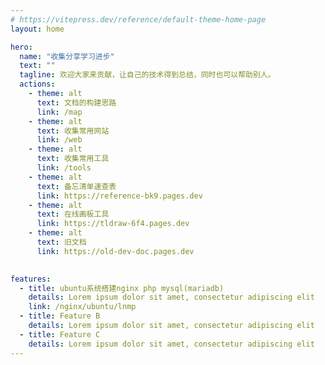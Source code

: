 ```yaml
---
# https://vitepress.dev/reference/default-theme-home-page
layout: home

hero:
  name: "收集分享学习进步"
  text: ""
  tagline: 欢迎大家来贡献，让自己的技术得到总结，同时也可以帮助别人。
  actions:
    - theme: alt
      text: 文档的构建思路
      link: /map
    - theme: alt
      text: 收集常用网站
      link: /web
    - theme: alt
      text: 收集常用工具
      link: /tools
    - theme: alt
      text: 备忘清单速查表
      link: https://reference-bk9.pages.dev
    - theme: alt
      text: 在线画板工具
      link: https://tldraw-6f4.pages.dev
    - theme: alt
      text: 旧文档
      link: https://old-dev-doc.pages.dev
      

features:
  - title: ubuntu系统搭建nginx php mysql(mariadb)
    details: Lorem ipsum dolor sit amet, consectetur adipiscing elit
    link: /nginx/ubuntu/lnmp
  - title: Feature B
    details: Lorem ipsum dolor sit amet, consectetur adipiscing elit
  - title: Feature C
    details: Lorem ipsum dolor sit amet, consectetur adipiscing elit
---
```


